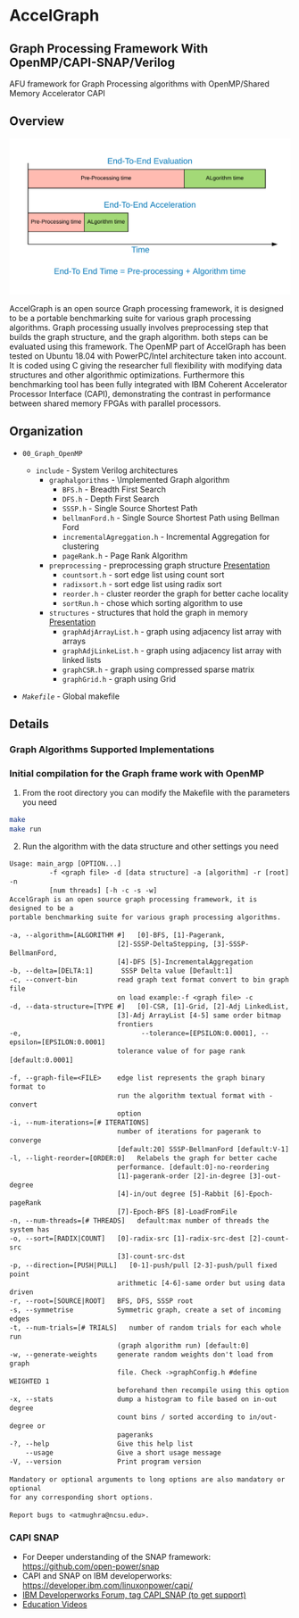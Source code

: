 # AccelGraph
## Graph Processing Framework With OpenMP/CAPI-SNAP/Verilog

AFU framework for Graph Processing algorithms with OpenMP/Shared Memory Accelerator CAPI

## Overview

![End-to-End Acceleration](./02_slides/fig/fig-4.png "AccelGraph")

AccelGraph is an open source Graph processing framework, it is designed to be a portable benchmarking suite for various graph processing algorithms. Graph processing usually involves preprocessing step that builds the graph structure, and the graph algorithm. both steps can be evaluated using this framework. The OpenMP part of AccelGraph has been tested on Ubuntu 18.04 with PowerPC/Intel architecture taken into account. It is coded using C giving the researcher full flexibility with modifying data structures and other algorithmic optimizations. Furthermore this benchmarking tool has been fully integrated with IBM Coherent Accelerator Processor Interface (CAPI), demonstrating the contrast in performance between shared memory FPGAs with parallel processors.

## Organization

* `00_Graph_OpenMP`
  * `include` - System Verilog architectures
    * `graphalgorithms` - \Implemented Graph algorithm
      * `BFS.h` - Breadth First Search
      * `DFS.h` - Depth First Search
      * `SSSP.h` - Single Source Shortest Path
      * `bellmanFord.h` - Single Source Shortest Path using Bellman Ford
      * `incrementalAgreggation.h` - Incremental Aggregation for clustering
      * `pageRank.h` - Page Rank Algorithm
    * `preprocessing` - preprocessing graph structure [Presentation](./02_slides/preprocessing_Graphs_countsort.pdf)
      * `countsort.h` - sort edge list using count sort
      * `radixsort.h` - sort edge list using radix sort
      * `reorder.h` - cluster reorder the graph for better cache locality
      * `sortRun.h` - chose which sorting algorithm to use
    * `structures` - structures that hold the graph in memory [Presentation](./02_slides/Graph_DataStructures.pdf)
      * `graphAdjArrayList.h` - graph using adjacency list array with arrays
      * `graphAdjLinkeList.h` - graph using adjacency list array with linked lists
      * `graphCSR.h` - graph using compressed sparse matrix
      * `graphGrid.h` - graph using Grid

* *`Makefile`* - Global makefile

## Details

### Graph Algorithms Supported Implementations

### Initial compilation for the Graph frame work with OpenMP

1. From the root directory you can modify the Makefile with the parameters you need
  ```bash
  make 
  make run
  ```

2. Run the algorithm with the data structure and other settings you need
  ```
Usage: main_argp [OPTION...]
            -f <graph file> -d [data structure] -a [algorithm] -r [root] -n
            [num threads] [-h -c -s -w]
AccelGraph is an open source graph processing framework, it is designed to be a
portable benchmarking suite for various graph processing algorithms.

  -a, --algorithm=[ALGORITHM #]   [0]-BFS, [1]-Pagerank,
                             [2]-SSSP-DeltaStepping, [3]-SSSP-BellmanFord,
                             [4]-DFS [5]-IncrementalAggregation
  -b, --delta=[DELTA:1]       SSSP Delta value [Default:1]
  -c, --convert-bin          read graph text format convert to bin graph file
                             on load example:-f <graph file> -c
  -d, --data-structure=[TYPE #]   [0]-CSR, [1]-Grid, [2]-Adj LinkedList,
                             [3]-Adj ArrayList [4-5] same order bitmap
                             frontiers
  -e,                              --tolerance=[EPSILON:0.0001], --epsilon=[EPSILON:0.0001]
                             tolerance value of for page rank [default:0.0001]

  -f, --graph-file=<FILE>    edge list represents the graph binary format to
                             run the algorithm textual format with -convert
                             option
  -i, --num-iterations=[# ITERATIONS]
                             number of iterations for pagerank to converge
                             [default:20] SSSP-BellmanFord [default:V-1] 
  -l, --light-reorder=[ORDER:0]   Relabels the graph for better cache
                             performance. [default:0]-no-reordering
                             [1]-pagerank-order [2]-in-degree [3]-out-degree
                             [4]-in/out degree [5]-Rabbit [6]-Epoch-pageRank
                             [7]-Epoch-BFS [8]-LoadFromFile 
  -n, --num-threads=[# THREADS]   default:max number of threads the system has
  -o, --sort=[RADIX|COUNT]   [0]-radix-src [1]-radix-src-dest [2]-count-src
                             [3]-count-src-dst
  -p, --direction=[PUSH|PULL]   [0-1]-push/pull [2-3]-push/pull fixed point
                             arithmetic [4-6]-same order but using data driven
  -r, --root=[SOURCE|ROOT]   BFS, DFS, SSSP root
  -s, --symmetrise           Symmetric graph, create a set of incoming edges
  -t, --num-trials=[# TRIALS]   number of random trials for each whole run
                             (graph algorithm run) [default:0] 
  -w, --generate-weights     generate random weights don't load from graph
                             file. Check ->graphConfig.h #define WEIGHTED 1
                             beforehand then recompile using this option
  -x, --stats                dump a histogram to file based on in-out degree
                             count bins / sorted according to in/out-degree or
                             pageranks 
  -?, --help                 Give this help list
      --usage                Give a short usage message
  -V, --version              Print program version

Mandatory or optional arguments to long options are also mandatory or optional
for any corresponding short options.

Report bugs to <atmughra@ncsu.edu>.

```

### CAPI SNAP

* For Deeper understanding of the SNAP framework: https://github.com/open-power/snap
* CAPI and SNAP on IBM developerworks: https://developer.ibm.com/linuxonpower/capi/  
* [IBM Developerworks Forum, tag CAPI_SNAP (to get support)](https://developer.ibm.com/answers/smartspace/capi-snap/index.html)
* [Education Videos](https://developer.ibm.com/linuxonpower/capi/education/)
